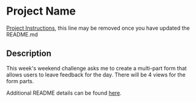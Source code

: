 # Project Name

[Project Instructions](./INSTRUCTIONS.md), this line may be removed once you have updated the README.md

## Description

This week's weekend challenge asks me to create a multi-part form that allows users to leave feedback for the day. There will be 4 views for the form parts.

Additional README details can be found [here](https://github.com/PrimeAcademy/readme-template/blob/master/README.md).
